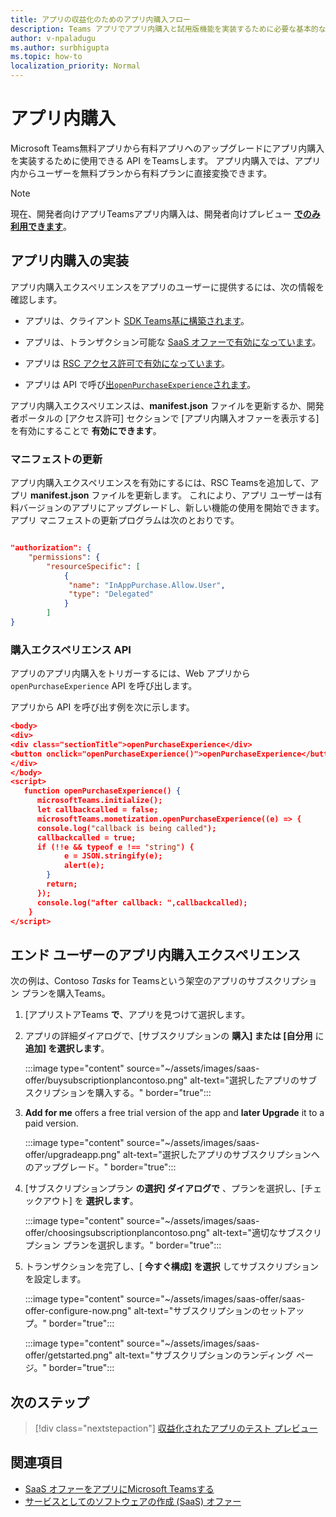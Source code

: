 ```yaml
---
title: アプリの収益化のためのアプリ内購入フロー
description: Teams アプリでアプリ内購入と試用版機能を実装するために必要な基本的なタスクと概念について説明します。
author: v-npaladugu
ms.author: surbhigupta
ms.topic: how-to
localization_priority: Normal
---
```


# <a name="in-app-purchases"></a>アプリ内購入

Microsoft Teams無料アプリから有料アプリへのアップグレードにアプリ内購入を実装するために使用できる API をTeamsします。 アプリ内購入では、アプリ内からユーザーを無料プランから有料プランに直接変換できます。

> [!NOTE]
> 現在、開発者向けアプリTeamsアプリ内購入は、開発者向けプレビュー [**でのみ利用できます**](/microsoftteams/platform/resources/dev-preview/developer-preview-intro)。

## <a name="implement-in-app-purchases"></a>アプリ内購入の実装

アプリ内購入エクスペリエンスをアプリのユーザーに提供するには、次の情報を確認します。

* アプリは、クライアント [SDK Teams基に構築されます](https://github.com/OfficeDev/microsoft-teams-library-js)。

* アプリは、トランザクション可能な [SaaS オファーで有効になっています](~/concepts/deploy-and-publish/appsource/prepare/include-saas-offer.md)。

* アプリは [RSC アクセス許可で有効になっています](#update-manifest)。

* アプリは API で呼び[出`openPurchaseExperience`されます](#purchase-experience-api)。

アプリ内購入エクスペリエンスは、**manifest.json** ファイルを更新するか、開発者ポータルの [アクセス許可] セクションで [アプリ内購入オファーを表示する] を有効にすることで **有効にできます**。

### <a name="update-manifest"></a>マニフェストの更新

アプリ内購入エクスペリエンスを有効にするには、RSC Teamsを追加して、アプリ **manifest.json** ファイルを更新します。 これにより、アプリ ユーザーは有料バージョンのアプリにアップグレードし、新しい機能の使用を開始できます。 アプリ マニフェストの更新プログラムは次のとおりです。

```json

"authorization": {
    "permissions": {
        "resourceSpecific": [
            {
             "name": "InAppPurchase.Allow.User",
             "type": "Delegated"
            }
        ]
}
```

### <a name="purchase-experience-api"></a>購入エクスペリエンス API

アプリのアプリ内購入をトリガーするには、Web アプリから `openPurchaseExperience` API を呼び出します。

アプリから API を呼び出す例を次に示します。

```json
<body> 
<div> 
<div class="sectionTitle">openPurchaseExperience</div> 
<button onclick="openPurchaseExperience()">openPurchaseExperience</button> 
</div> 
</body> 
<script> 
   function openPurchaseExperience() {
      microsoftTeams.initialize();
      let callbackcalled = false;
      microsoftTeams.monetization.openPurchaseExperience((e) => {
      console.log("callback is being called");
      callbackcalled = true;  
      if (!!e && typeof e !== "string") {
            e = JSON.stringify(e);
            alert(e);
        }
        return;
      });
      console.log("after callback: ",callbackcalled);
    } 
</script> 
```

## <a name="end-user-in-app-purchasing-experience"></a>エンド ユーザーのアプリ内購入エクスペリエンス

次の例は、Contoso *Tasks* for Teamsという架空のアプリのサブスクリプション プランを購入Teams。

1. [アプリストアTeams **で**、アプリを見つけて選択します。

1. アプリの詳細ダイアログで、[サブスクリプションの **購入] または [自分用** に **追加] を選択します**。 

    :::image type="content" source="~/assets/images/saas-offer/buysubscriptionplancontoso.png" alt-text="選択したアプリのサブスクリプションを購入する。" border="true":::

    
1. **Add for me** offers a free trial version of the app and **later Upgrade** it to a paid version.

    :::image type="content" source="~/assets/images/saas-offer/upgradeapp.png" alt-text="選択したアプリのサブスクリプションへのアップグレード。" border="true":::

1. [サブスクリプションプラン **の選択] ダイアログで** 、プランを選択し、[チェックアウト] を **選択します**。

    :::image type="content" source="~/assets/images/saas-offer/choosingsubscriptionplancontoso.png" alt-text="適切なサブスクリプション プランを選択します。" border="true":::

1. トランザクションを完了し、[ **今すぐ構成] を選択** してサブスクリプションを設定します。

    :::image type="content" source="~/assets/images/saas-offer/saas-offer-configure-now.png" alt-text="サブスクリプションのセットアップ。" border="true":::

    :::image type="content" source="~/assets/images/saas-offer/getstarted.png" alt-text="サブスクリプションのランディング ページ。" border="true":::

## <a name="next-step"></a>次のステップ

> [!div class="nextstepaction"]
> [収益化されたアプリのテスト プレビュー](~/concepts/deploy-and-publish/appsource/prepare/Test-preview-for-monetized-apps.md)

## <a name="see-also"></a>関連項目

* [SaaS オファーをアプリにMicrosoft Teamsする](~/concepts/deploy-and-publish/appsource/prepare/include-saas-offer.md)
* [サービスとしてのソフトウェアの作成 (SaaS) オファー](include-saas-offer.md#create-your-saas-offer)